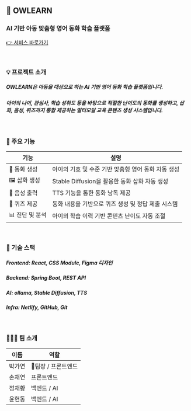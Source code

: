 ## 🦉 OWLEARN

### AI 기반 아동 맞춤형 영어 동화 학습 플랫폼

[👉 서비스 바로가기](https://dguowlearn.netlify.app/)

<br>

### 💡 프로젝트 소개

##### **OWLEARN**은 아동을 대상으로 하는 AI 기반 영어 동화 학습 플랫폼입니다.

##### 아이의 나이, 관심사, 학습 성취도 등을 바탕으로 적절한 난이도의 동화를 생성하고, 삽화, 음성, 퀴즈까지 통합 제공하는 **멀티모달 교육 콘텐츠 생성 시스템**입니다.

<br>

### 🧩 주요 기능

| 기능            | 설명                                                |
| --------------- | --------------------------------------------------- |
| 🎨 동화 생성    | 아이의 기호 및 수준 기반 맞춤형 영어 동화 자동 생성 |
| 🖼️ 삽화 생성    | Stable Diffusion을 활용한 동화 삽화 자동 생성       |
| 🎤 음성 출력    | TTS 기능을 통한 동화 낭독 제공                      |
| 🎯 퀴즈 제공    | 동화 내용을 기반으로 퀴즈 생성 및 정답 제출 시스템  |
| 📊 진단 및 분석 | 아이의 학습 이력 기반 콘텐츠 난이도 자동 조절       |

<br>

### 🔧 기술 스택

##### **Frontend**: React, CSS Module, Figma 디자인

##### **Backend**: Spring Boot, REST API

##### **AI**: ollama, Stable Diffusion, TTS

##### **Infra**: Netlify, GitHub, Git

<br>

### 🧑‍🤝‍🧑 팀 소개

| 이름   | 역할                | 
| ------ | ------------------- |
| 박가연 | 👩팀장 / 프론트엔드 |
| 손채연 | 프론트엔드          |
| 정채황 | 백엔드 / AI         |
| 윤현동 | 백엔드 / AI         |
